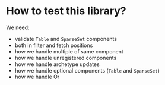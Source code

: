 # How to test this library?

We need:

- validate `Table` and `SparseSet` components
- both in filter and fetch positions
- how we handle multiple of same component
- how we handle unregistered components
- how we handle archetype updates
- how we handle optional components (`Table` and `SparseSet`)
- how we handle Or
